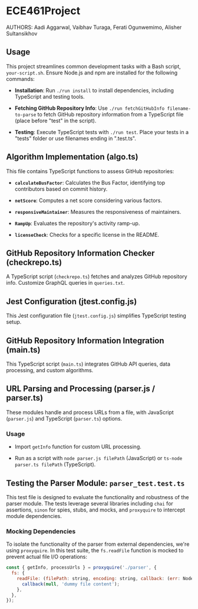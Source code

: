 # ECE461Project

AUTHORS: Aadi Aggarwal, Vaibhav Turaga, Ferati Ogunwemimo, Alisher Sultansikhov

## Usage

This project streamlines common development tasks with a Bash script, `your-script.sh`. Ensure Node.js and npm are installed for the following commands:

- **Installation**: Run `./run install` to install dependencies, including TypeScript and testing tools.

- **Fetching GitHub Repository Info**: Use `./run fetchGitHubInfo filename-to-parse` to fetch GitHub repository information from a TypeScript file (place before "test" in the script).

- **Testing**: Execute TypeScript tests with `./run test`. Place your tests in a "tests" folder or use filenames ending in ".test.ts".

## Algorithm Implementation (algo.ts)

This file contains TypeScript functions to assess GitHub repositories:

- **`calculateBusFactor`**: Calculates the Bus Factor, identifying top contributors based on commit history.

- **`netScore`**: Computes a net score considering various factors.

- **`responsiveMaintainer`**: Measures the responsiveness of maintainers.

- **`RampUp`**: Evaluates the repository's activity ramp-up.

- **`licenseCheck`**: Checks for a specific license in the README.

## GitHub Repository Information Checker (checkrepo.ts)

A TypeScript script (`checkrepo.ts`) fetches and analyzes GitHub repository info. Customize GraphQL queries in `queries.txt`.

## Jest Configuration (jtest.config.js)

This Jest configuration file (`jtest.config.js`) simplifies TypeScript testing setup.

## GitHub Repository Information Integration (main.ts)

This TypeScript script (`main.ts`) integrates GitHub API queries, data processing, and custom algorithms.

## URL Parsing and Processing (parser.js / parser.ts)

These modules handle and process URLs from a file, with JavaScript (`parser.js`) and TypeScript (`parser.ts`) options.

### Usage

- Import `getInfo` function for custom URL processing.

- Run as a script with `node parser.js filePath` (JavaScript) or `ts-node parser.ts filePath` (TypeScript).

## Testing the Parser Module: `parser_test.test.ts`

This test file is designed to evaluate the functionality and robustness of the parser module. The tests leverage several libraries including `chai` for assertions, `sinon` for spies, stubs, and mocks, and `proxyquire` to intercept module dependencies.

### Mocking Dependencies

To isolate the functionality of the parser from external dependencies, we're using `proxyquire`. In this test suite, the `fs.readFile` function is mocked to prevent actual file I/O operations:

```javascript
const { getInfo, processUrls } = proxyquire('./parser', {
  fs: {
    readFile: (filePath: string, encoding: string, callback: (err: NodeJS.ErrnoException | null, data: string) => void) => {
      callback(null, 'dummy file content');
    },
  },
});
